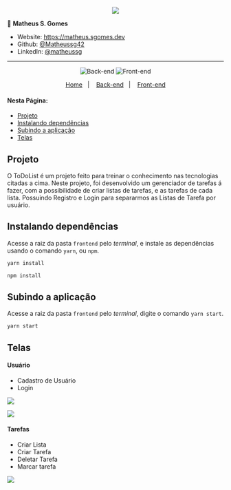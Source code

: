 <p align="center"><a target="_blank" href="https://matheus.sgomes.dev"><img src="https://matheus.sgomes.dev/img/logo_azul.png"></a></>


👤 **Matheus S. Gomes** 

* Website: https://matheus.sgomes.dev
* Github: [@Matheussg42](https://github.com/Matheussg42)
* LinkedIn: [@matheussg](https://linkedin.com/in/matheussg)

---

<p align="center">
  
  <img alt="Back-end" src="https://img.shields.io/static/v1?label=Back-end&message=Ok&color=27ae60&labelColor=444444">
  
  <img alt="Front-end" src="https://img.shields.io/static/v1?label=Front-end&message=Ok&color=27ae60&labelColor=444444"> 

</p>

<p align="center">
  <a href="https://github.com/Matheussg42/to-do-list-laravel">Home</a>&nbsp;&nbsp;&nbsp;|&nbsp;&nbsp;&nbsp;
  <a href="/backend">Back-end</a>&nbsp;&nbsp;&nbsp;|&nbsp;&nbsp;&nbsp;
  <a href="/frontend">Front-end</a>
</p>

#### Nesta Página:

* [Projeto](#projeto)
* [Instalando dependências](#dependencias)
* [Subindo a aplicação](#aplicacao)
* [Telas](#telas)

<span id="projeto"></span>
## Projeto

O ToDoList é um projeto feito para treinar o conhecimento nas tecnologias citadas a cima. Neste projeto, foi desenvolvido um gerenciador de tarefas á fazer, com a possibilidade de criar listas de tarefas, e as tarefas de cada lista. Possuindo Registro e Login para separarmos as Listas de Tarefa por usuário.

<span id="dependencias"></span>
## Instalando dependências

Acesse a raiz da pasta `frontend` pelo _terminal_, e instale as dependências usando o comando `yarn`, ou `npm`.

```js
yarn install
```

```js
npm install
```

<span id="aplicacao"></span>
## Subindo a aplicação

Acesse a raiz da pasta `frontend` pelo _terminal_, digite o comando `yarn start`.

```js
yarn start
```

<span id="telas"></span>
## Telas

#### Usuário

* Cadastro de Usuário
* Login

![](src/.assets/registro.gif)

![](src/.assets/login.gif)

#### Tarefas

* Criar Lista
* Criar Tarefa
* Deletar Tarefa
* Marcar tarefa

![](src/.assets/tarefa.gif)
